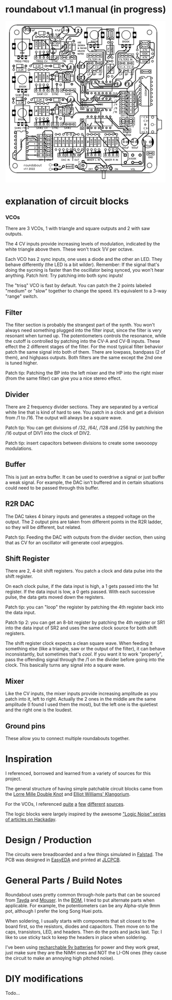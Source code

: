 # roundabout v1.1 manual (in progress)

<img src="https://github.com/MattKuebrich/roundabout/blob/main/images/roundabout_v1.1_board.jpg" width="500">

# explanation of circuit blocks

### VCOs
There are 3 VCOs, 1 with triangle and square outputs and 2 with saw outputs. 

The 4 CV inputs provide increasing levels of modulation, indicated by the white triangle above them. These won't track 1/V per octave. 

Each VCO has 2 sync inputs, one uses a diode and the other an LED. They behave differently (the LED is a bit wilder). Remember: If the signal that's doing the sycning is faster than the oscillator being synced, you won't hear anything. Patch hint: Try patching into both sync inputs!

The "trisq" VCO is fast by default. You can patch the 2 points labeled "medium" or "slow" together to change the speed. It’s equivalent to a 3-way "range" switch. 

## Filter
The filter section is probably the strangest part of the synth. You won't always need something plugged into the filter input, since the filter is very resonant when turned up. The potentiometers controls the resonance, while the cutoff is controlled by patching into the CV-A and CV-B inputs. These effect the 2 different stages of the filter. For the most typical filter behavior patch the same signal into both of them. There are lowpass, bandpass (2 of them), and highpass outputs. Both filters are the same except the 2nd one is tuned higher.

Patch tip: Patching the BP into the left mixer and the HP into the right mixer (from the same filter) can give you a nice stereo effect.

## Divider
There are 2 frequency divider sections. They are separated by a vertical white line that is kind of hard to see. You patch in a clock and get a division from /1 to /16. The output will always be a square wave. 

Patch tip: You can get divisions of /32, /64/, /128 and /256 by patching the /16 output of DIV1 into the clock of DIV2.

Patch tip: insert capacitors between divisions to create some swoooopy modulations. 

## Buffer
This is just an extra buffer. It can be used to overdrive a signal or just buffer a weak signal. For example, the DAC isn't buffered and in certain situations could need to be passed through this buffer.

## R2R DAC
The DAC takes 4 binary inputs and generates a stepped voltage on the output. The 2 output pins are taken from different points in the R2R ladder, so they will be different, but related. 

Patch tip: Feeding the DAC with outputs from the divider section, then using that as CV for an oscillator will generate cool arpeggios.

## Shift Register
There are 2, 4-bit shift registers. You patch a clock and data pulse into the shift register.

On each clock pulse, if the data input is high, a 1 gets passed into the 1st register. If the data input is low, a 0 gets passed. With each successive pulse, the data gets moved down the registers.

Patch tip: you can "loop" the register by patching the 4th register back into the data input.

Patch tip 2: you can get an 8-bit register by patching the 4th register or SR1 into the data input of SR2 and uses the same clock source for both shift registers.

The shift register clock expects a clean square wave. When feeding it something else (like a triangle, saw or the output of the filter), it can behave inconsistantly, but sometimes that's *cool*. If you want it to work "properly", pass the offending signal through the /1 on the divider before going into the clock. This basically turns any signal into a square wave. 

## Mixer
Like the CV inputs, the mixer inputs provide increasing amplitude as you patch into it, left to right. Actually the 2 ones in the middle are the same amplitude (I found I used them the most), but the left one is the quietiest and the right one is the loudest.

## Ground pins
These allow you to connect multiple roundabouts together. 

# Inspiration 
I referenced, borrowed and learned from a variety of sources for this project. 

The general structure of having simple patchable circuit blocks came from the [Lorre Mille Double Knot](https://lorre-mill.com/doubleknot) and [Elliot Williams' Klangorium](https://github.com/hexagon5un/klangorium).

For the VCOs, I referenced [quite](http://evilturtle.nl/projects/fmdronesynth.htm) [a](https://electro-music.com/forum/topic-28799.html) [few](https://hackaday.com/2015/09/11/logic-noise-playing-in-tune-with-an-exponential-vco/) [different](https://www.youtube.com/watch?v=4qxgwN9aq8E) [sources](http://musicfromouterspace.com/analogsynth_new/WSG2010/wsg_page9.html#PSEUDOCV).

The logic blocks were largely inspired by the awesome ["Logic Noise" series of articles on Hackaday](https://hackaday.com/tag/logic-noise/).

# Design / Production
The circuits were breadboarded and a few things simulated in [Falstad](https://www.falstad.com/circuit/). The PCB was designed in [EasyEDA](https://easyeda.com/) and printed at [JLCPCB](https://jlcpcb.com/). 

# General Parts / Build Notes
Roundabout uses pretty common through-hole parts that can be sourced from [Tayda](https://www.taydaelectronics.com/) and [Mouser](https://www.mouser.com/). In the [BOM](https://docs.google.com/spreadsheets/d/1eRZ8_PK5HJ3nKBCjX_7MApqO0d7YXJZ0Co2NMGjRWOA/), I tried to put alternate parts when applicable. For example, the potentiometers can be any Alpha-style 9mm pot, although I prefer the long Song Huei pots. 

When soldering, I usually starts with components that sit closest to the board first, so the resistors, diodes and capacitors. Then move on to the caps, transistors, LED, and headers. Then do the pots and jacks last. Tip: I like to use sticky tack to keep the headers in place when soldering.

I've been using [recharchable 9v batteries](https://www.amazon.com/Tenergy-Charger-Premium-Rechargeable-Batteries/dp/B00461E85M) for power and they work great, just make sure they are the NiMH ones and NOT the LI-ON ones (they cause the circuit to make an annoying high pitched noise).

# DIY modifications
Todo...
